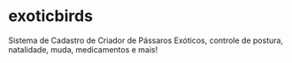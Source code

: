 # exoticbirds
Sistema de Cadastro de Criador de Pássaros Exóticos, controle de postura, natalidade, muda, medicamentos e mais!

